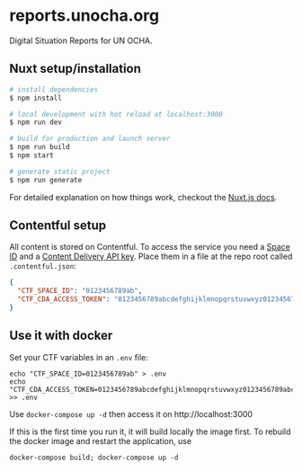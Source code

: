 # reports.unocha.org

Digital Situation Reports for UN OCHA.

## Nuxt setup/installation

``` bash
# install dependencies
$ npm install

# local development with hot reload at localhost:3000
$ npm run dev

# build for production and launch server
$ npm run build
$ npm start

# generate static project
$ npm run generate
```

For detailed explanation on how things work, checkout the [Nuxt.js docs](https://github.com/nuxt/nuxt.js).

## Contentful setup

All content is stored on Contentful. To access the service you need a [Space ID](https://www.contentful.com/developers/docs/concepts/multiple-environments/)  and a [Content Delivery API key](https://www.contentful.com/developers/docs/references/content-delivery-api/). Place them in a file at the repo root called `.contentful.json`:

```json
{
  "CTF_SPACE_ID": "0123456789ab",
  "CTF_CDA_ACCESS_TOKEN": "0123456789abcdefghijklmnopqrstuvwxyz0123456789abcdefghijklmnopqr"
}
```

## Use it with docker

Set your CTF variables in an `.env` file:

```
echo "CTF_SPACE_ID=0123456789ab" > .env
echo "CTF_CDA_ACCESS_TOKEN=0123456789abcdefghijklmnopqrstuvwxyz0123456789abcdefghijklmnopqr" >> .env
```

Use `docker-compose up -d` then access it on http://localhost:3000

If this is the first time you run it, it will build locally the image first.
To rebuild the docker image and restart the application, use

  `docker-compose build; docker-compose up -d`

